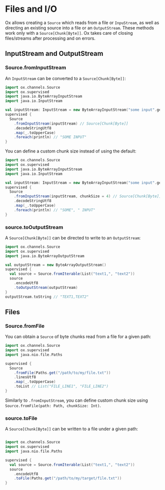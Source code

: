 # Files and I/O

Ox allows creating a `Source` which reads from a file or `InpuStream`, as well as directing an existing source into a file or an `OutputStream`. These methods work only with a `Source[Chunk[Byte]]`. Ox takes care of closing files/streams after processing and on errors.

## InputStream and OutputStream

### Source.fromInputStream 

An `InputStream` can be converted to a `Source[Chunk[Byte]]`:

```scala mdoc:compile-only
import ox.channels.Source
import ox.supervised
import java.io.ByteArrayInputStream
import java.io.InputStream

val inputStream: InputStream = new ByteArrayInputStream("some input".getBytes) 
supervised {
  Source
    .fromInputStream(inputStream) // Source[Chunk[Byte]]
    .decodeStringUtf8
    .map(_.toUpperCase)
    .foreach(println) // "SOME INPUT"
}
```

You can define a custom chunk size instead of using the default:


```scala mdoc:compile-only
import ox.channels.Source
import ox.supervised
import java.io.ByteArrayInputStream
import java.io.InputStream

val inputStream: InputStream = new ByteArrayInputStream("some input".getBytes) 
supervised {
  Source
    .fromInputStream(inputStream, chunkSize = 4) // Source[Chunk[Byte]]
    .decodeStringUtf8
    .map(_.toUpperCase)
    .foreach(println) // "SOME", " INPUT"
}
```

### source.toOutputStream

A `Source[Chunk[Byte]]` can be directed to write to an `OutputStream`:

```scala mdoc:compile-only
import ox.channels.Source
import ox.supervised
import java.io.ByteArrayOutputStream

val outputStream = new ByteArrayOutputStream()
supervised {
  val source = Source.fromIterable(List("text1,", "text2"))
  source
    .encodeUtf8
    .toOutputStream(outputStream)
}
outputStream.toString // "TEXT1,TEXT2"
```

## Files

### Source.fromFile

You can obtain a `Source` of byte chunks read from a file for a given path:

```scala mdoc:compile-only
import ox.channels.Source
import ox.supervised
import java.nio.file.Paths

supervised {
  Source
    .fromFile(Paths.get("/path/to/my/file.txt"))
    .linesUtf8
    .map(_.toUpperCase)
    .toList // List("FILE_LINE1", "FILE_LINE2")
}
```

Similarly to `.fromInputStream`, you can define custom chunk size using `Source.fromFile(path: Path, chunkSize: Int)`.

### source.toFile

A `Source[Chunk[Byte]]` can be written to a file under a given path:

```scala mdoc:compile-only

import ox.channels.Source
import ox.supervised
import java.nio.file.Paths

supervised {
  val source = Source.fromIterable(List("text1,", "text2"))
  source
    .encodeUtf8
    .toFile(Paths.get("/path/to/my/target/file.txt"))
}
```
